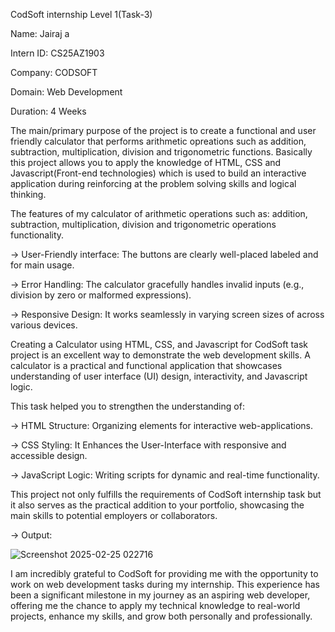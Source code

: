 CodSoft internship Level 1(Task-3)

Name: Jairaj a

Intern ID: CS25AZ1903

Company: CODSOFT

Domain: Web Development

Duration: 4 Weeks

The main/primary purpose of the project is to create a functional and user friendly calculator that performs arithmetic opreations such as addition, subtraction, multiplication, division and trigonometric functions. Basically this project allows you to apply the knowledge of HTML, CSS and Javascript(Front-end technologies) which is used to build an interactive application during reinforcing at the problem solving skills and logical thinking. 

The features of my calculator of arithmetic operations such as: addition, subtraction, multiplication, division and trigonometric operations functionality. 

-> User-Friendly interface: The buttons are clearly well-placed labeled and for main usage. 

-> Error Handling: The calculator gracefully handles invalid inputs (e.g., division by zero or malformed expressions). 

-> Responsive Design: It works seamlessly in varying screen sizes of across various devices.

Creating a Calculator using HTML, CSS, and Javascript for CodSoft task project is an excellent way to demonstrate the web development skills. A calculator is a practical and functional application that showcases understanding of user interface (UI) design, interactivity, and Javascript logic. 

This task helped you to strengthen the understanding of:

-> HTML Structure: Organizing elements for interactive web-applications. 

-> CSS Styling: It Enhances the User-Interface with responsive and accessible design. 

-> JavaScript Logic: Writing scripts for dynamic and real-time functionality. 

This project not only fulfills the requirements of CodSoft internship task but it also serves as the practical addition to your portfolio, showcasing the main skills to potential employers or collaborators.

-> Output:

![Screenshot 2025-02-25 022716](https://github.com/user-attachments/assets/0fd3047d-bff5-4445-b048-151873346246)

I am incredibly grateful to CodSoft for providing me with the opportunity to work on web development tasks during my internship. This experience has been a significant milestone in my journey as an aspiring web developer, offering me the chance to apply my technical knowledge to real-world projects, enhance my skills, and grow both personally and professionally.
